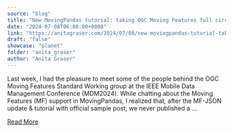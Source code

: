 ```yaml
---
source: "blog"
title: "New MovingPandas tutorial: taking OGC Moving Features full circle with MF-JSON"
date: "2024-07-08T06:00:00+0000"
link: "https://anitagraser.com/2024/07/08/new-movingpandas-tutorial-taking-ogc-moving-features-full-circle-with-mf-json/"
draft: "false"
showcase: "planet"
folder: "anita_graser"
author: "Anita Graser"
---
```


Last week, I had the pleasure to meet some of the people behind the OGC Moving Features Standard Working group at the IEEE Mobile Data Management Conference (MDM2024). While chatting about the Moving Features (MF) support in MovingPandas, I realized that, after the MF-JSON update &#38; tutorial with official sample post, we never published a &#8230;<p><a class="more-link" href="https://anitagraser.com/2024/07/08/new-movingpandas-tutorial-taking-ogc-moving-features-full-circle-with-mf-json/">Read More</a></p>
